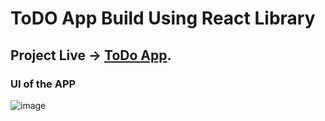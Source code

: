 # ToDO App Build Using React Library 

## Project Live -> [ToDo App](https://shivam-dhyani-todo-app.netlify.app).


### UI of the APP

![image](https://user-images.githubusercontent.com/69079491/206392291-5e162290-e5b7-4655-8ea7-ea0b07c14f27.png)
